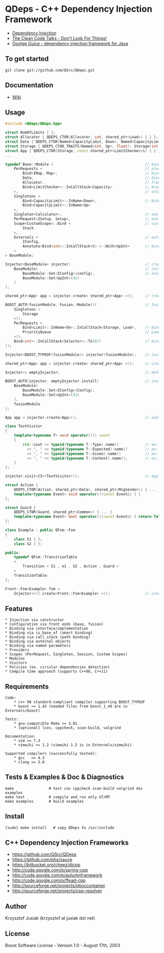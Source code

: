 QDeps - C++ Dependency Injection Framework
================================
* [Dependency Injection](http://en.wikipedia.org/wiki/Dependency_injection)
* [The Clean Code Talks - Don't Look For Things!](http://www.youtube.com/watch?v=RlfLCWKxHJ0&feature=BFa&list=PLED6CA927B41FF5BD)
* [Goolge Guice - dependency injection framework for Java ](http://code.google.com/p/google-guice/)

To get started
-----
`git clone git://github.com/QSrc/QDeps.git`

Documentation
-----
* [Wiki](http://qsrc.github.com/QDeps)

Usage
-----

``` C++
#include <QDeps/QDeps.hpp>

struct NumOfLimits { };
struct Allocator { QDEPS_CTOR(Allocator, int, shared_ptr<Load>) { } };
struct Data { QDEPS_CTOR(Named<CapacityLimit, Down>, Named<CapacityLimit, Up>) { } };
struct Storage { QDEPS_CTOR_TRAITS(Named<int, Up>, float); Storage(int, float) { } };
struct App { QDEPS_CTOR(Storage, const shared_ptr<LimitChecker>&) { } };
...
```

``` C++
typedef Base::Module <                                          // base module : type
    PerRequests <                                               // always new instance
        Bind<IMap, Map>,                                        // bind IMap to Map implementation
        Data,                                                   // bind Data to interface
        Allocator,                                              // from which Data is inhereting
        Bind<LimitChecker>::InCallStack<Capacity>               // bind implementation LimitChecker
    >,                                                          // only when Capacity class is created
    Singletons <
        Bind<CapacityLimit>::InName<Down>,                      // bind using Named parameter
        Bind<CapacityLimit>::InName<Up>
    >,
    Singleton<Calculator>,                                      // one line notation - Singleton
    PerRequest<ISetup, Setup>,                                  // one line notation - PerRequest
    Scope<CustomScope>::Bind <                                  // custom scope
        Stack
    >,
    Externals <                                                 // outside objects
        IConfig,
        Annotate<Bind<int>::InCallStack<C> >::With<UpInt>       // bind to annotation - simplify setting
    >
> BaseModule;

Injector<BaseModule> injector(                                  // create injector from 2 modules
    BaseModule(                                                 // initialize BaseModule externals
        BaseModule::Set<IConfig>(config),                       // initialize IConfig by Config
        BaseModule::Set<UpInt>(42)
    )
);

shared_ptr<App> app = injector.create< shared_ptr<App> >();     // create App as shared_ptr
```

``` C++
BOOST_AUTO(fusionModule, Fusion::Module()(                      // fusion module : object
    Singletons <
        Storage
    >(),
    PerRequests <
        Bind<Limit>::InName<On>::InCallStack<Storage, Load>,    // bind (in name) only when Storage and
        PriorityQueue                                           // Load were created in given order
    >(),
    Bind<int>::InCallStack<Selector>::To(87)                    // bind external value
));

Injector<BOOST_TYPEOF(fusionModule)> injector(fusionModule);    // install fusion module

shared_ptr<App> app = injector.create< shared_ptr<App> >();     // create App as shared_ptr
```

``` C++
Injector<> emptyInjector;                                       // default empty injector

BOOST_AUTO(injector, emptyInjector.install(                     // install 2 modules
    BaseModule(
        BaseModule::Set<IConfig>(Config),
        BaseModule::Set<UpInt>(42)
    ),
    fusionModule
);

App app = injector.create<App>();                               // and create App as lvalue
```

``` C++
class TextVisitor
{
    template<typename T> void operator()() const
    {
        std::cout << typeid(typename T::Type).name()            // ex: boost::shared_ptr<I>
          << ", " << typeid(typename T::Expected).name()        // ex: I
          << ", " << typeid(typename T::Given).name()           // ex: Impl
          << ", " << typeid(typename T::Context).name();        // ex: vector<C1, C2>
    }
};

injector.visit<C3>(TextVisitor());                              // apply TextVisitor for C3
```

``` C++
struct Action {
    QDEPS_CTOR(Action, shared_ptr<Data>, shared_ptr<MsgSender>) { ... }
    template<typename Event> void operator()(const Event&) { }
};

struct Guard {
    QDEPS_CTOR(Guard, shared_ptr<Common>) { ... }
    template<typename Event> bool operator()(const Event&) { return false; }
};

class Example : public QFsm::Fsm
{
    class S1 { };
    class S2 { };

public:
    typedef QFsm::TransitionTable
    <
        Transition < S1 , e1 , S2 , Action , Guard >
    >
    TransitionTable;
};

Front::Fsm<Example> fsm =
    Injector<>().create<Front::Fsm<Example> >();                // create fsm with actions and guards
```
Features
-----
    * Injection via constructor
    * Configuration via front ends (base, fusion)
    * Binding via interface/implementation
    * Binding via is_base_of (smart binding)
    * Binding via call_stack (path binding)
    * Binding via external objects
    * Binding via named parameters
    * Providers
    * Scopes (PerRequest, Singleton, Session, Custom Scopes)
    * Modules
    * Visitors
    * Policies (ex. circular dependencies detection)
    * Compile time approach (supports C++98, C++11)

Requirements
------------
    Code:
        * c++ 98 standard-compliant compiler supporting BOOST_TYPEOF
        * boost >= 1.43 (needed files from boost_1_49 are in Externals/boost)

    Tests:
        * gnu-compatible Make >= 3.81
        * [optional] lcov, cppcheck, scan-build, valgrind

    Documentation:
        * vim >= 7.3
        * vimwiki >= 1.2 (vimwiki 1.2 is in Externals/vimwiki)

    Supported compilers (successfully tested):
        * gcc   >= 4.3
        * clang >= 3.0

Tests & Examples & Doc & Diagnostics
------------
    make                # test cov cppcheck scan-build valgrind doc examples
    make test           # compile and run only UT/MT
    make examples       # build examples

Install
------------
    [sudo] make install   # copy QDeps to /usr/include

C++ Dependency Injection Frameworks
------------
* https://github.com/QSrc/QDeps
* https://github.com/phs/sauce
* https://bitbucket.org/cheez/dicpp
* http://code.google.com/p/spring-cpp
* http://code.google.com/p/autumnframework
* http://code.google.com/p/ffead-cpp
* http://sourceforge.net/projects/qtioccontainer
* http://sourceforge.net/projects/cpp-resolver

Author
------
Krzysztof Jusiak (krzysztof at jusiak dot net)

License
-------
Boost Software License - Version 1.0 - August 17th, 2003

